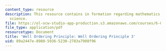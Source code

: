 ```yaml
---
content_type: resource
description: This resource contains in formation regarding mathematics for computer
  science.
file: https://ol-ocw-studio-app-production.s3.amazonaws.com/courses/6-042j-mathematics-for-computer-science-spring-2015/89a2447e8980593652302783a7908f96_MIT6_042JS16_WellOrdering3.pdf
file_type: application/pdf
resourcetype: Document
title: 'Well Ordering Principle: Well Ordering Principle 3'
uid: 89a2447e-8980-5936-5230-2783a7908f96
---
```

